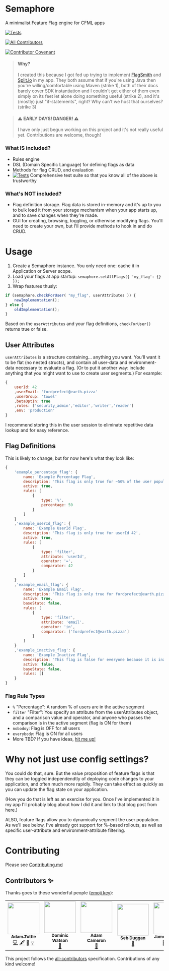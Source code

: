 # Semaphore
A minimalist Feature Flag engine for CFML apps

[![Tests](https://github.com/atuttle/semaphore/actions/workflows/main_tests.yml/badge.svg)](https://github.com/atuttle/semaphore/actions/workflows/main_tests.yml)
<!-- ALL-CONTRIBUTORS-BADGE:START - Do not remove or modify this section -->
[![All Contributors](https://img.shields.io/badge/all_contributors-5-orange.svg?style=flat-square)](#contributors-)
<!-- ALL-CONTRIBUTORS-BADGE:END -->
[![Contributor Covenant](https://img.shields.io/badge/Contributor%20Covenant-2.0-4baaaa.svg)](CODE_OF_CONDUCT.md)

> #### Why?
> I created this because I got fed up trying to implement [FlagSmith](https://flagsmith.com) and [Split.io](https://www.split.io) in my app. They both assume that if you're using Java then you're willing/comfortable using Maven (strike 1), both of their docs barely cover SDK instantiation and I couldn't get either of them even simply on its feet let alone doing something useful (strike 2), and it's (mostly) just "if-statements", right? Why can't we host that ourselves? (strike 3)

> #### ⚠️ EARLY DAYS! DANGER! ⚠️
>
> I have only just begun working on this project and it's not really useful yet. Contributions are welcome, though!

### What IS included?

- Rules engine
- DSL (Domain Specific Language) for defining flags as data
- Methods for flag CRUD, and evaluation
- [![Tests](https://github.com/atuttle/semaphore/actions/workflows/main_tests.yml/badge.svg)](https://github.com/atuttle/semaphore/actions/workflows/main_tests.yml) Comprehensive test suite so that you know all of the above is trustworthy

### What's NOT included?

- Flag definition storage. Flag data is stored in-memory and it's up to you to bulk load it from your storage mechanism when your app starts up, and to save changes when they're made.
- GUI for creating, browsing, toggling, or otherwise modifying flags. You'll need to create your own, but I'll provide methods to hook in and do CRUD.

# Usage

1. Create a Semaphore instance. You only need one: cache it in Application or Server scope.
2. Load your flags at app startup: `semaphore.setAllFlags({ 'my_flag': {} });`
3. Wrap features thusly:

```js
if (semaphore.checkForUser( "my_flag", userAttributes )) {
	newImplementation();
} else {
	oldImplementation();
}
```

Based on the `userAttributes` and your flag definitions, `checkForUser()` returns true or false.

## User Attributes

`userAttributes` is a structure containing... anything you want. You'll want it to be flat (no nested structs), and contain all user-data and environment-data necessary to evaluate a flag. (Or to put it another way: include anything that you might want to use to create user segments.) For example:

```js
{
	userId: 42
	,userEmail: 'fordprefect@earth.pizza'
	,userGroup: 'towel'
	,betaOptIn: true
	,roles: ['security_admin','editor','writer','reader']
	,env: 'production'
}
```

I recommend storing this in the user session to eliminate repetitive data lookup and for easy reference.

## Flag Definitions

This is likely to change, but for now here's what they look like:

```js
{
	'example_percentage_flag': {
		name: 'Example Percentage Flag',
		description: 'This flag is only true for ~50% of the user population',
		active: true,
		rules: [
			{
				type: '%',
				percentage: 50
			}
		]
	}
	,'example_userId_flag': {
		name: 'Example UserId Flag',
		description: 'This flag is only true for userId 42',
		active: true,
		rules: [
			{
				type: 'filter',
				attribute: 'userId',
				operator: '=',
				comparator: 42
			}
		]
	}
	,'example_email_flag': {
		name: 'Example Email Flag',
		description: 'This flag is only true for fordprefect@earth.pizza',
		active: true,
		baseState: false,
		rules: [
			{
				type: 'filter',
				attribute: 'email',
				operator: 'in',
				comparator: ['fordprefect@earth.pizza']
			}
		]
	}
	,'example_inactive_flag': {
		name: 'Example Inactive Flag',
		description: 'This flag is false for everyone because it is inactive',
		active: false,
		baseState: false,
		rules: []
	}
}
```

### Flag Rule Types

- `%` "Percentage": A random % of users are in the active segment
- `filter` "Filter": You specify an attribute from the userAttributes object, and a comparison value and operator, and anyone who passes the comparison is in the active segment (flag is ON for them)
- `nobodoy`: Flag is OFF for all users
- `everybody`: Flag is ON for all users
- More TBD? If you have ideas, [hit me up!](/atuttle/semaphore/issues)

# Why not just use config settings?

You could do that, sure. But the value proposition of feature flags is that they can be toggled independendtly of deploying code changes to your application, and often much more rapidly. They can take effect as quickly as you can update the flag state on your application.

(How you do that is left as an exercise for you. Once I've implemented it in my app I'll probably blog about how I did it and link to that blog post from here.)

ALSO, feature flags allow you to dynamically segment the user population. As we'll see below, I've already got support for %-based rollouts, as well as specific user-attribute and environment-attribute filtering.

# Contributing

Please see [Contributing.md](CONTRIBUTING.md)

## Contributors ✨

Thanks goes to these wonderful people ([emoji key](https://allcontributors.org/docs/en/emoji-key)):

<!-- ALL-CONTRIBUTORS-LIST:START - Do not remove or modify this section -->
<!-- prettier-ignore-start -->
<!-- markdownlint-disable -->
<table>
  <tr>
    <td align="center"><a href="http://adamtuttle.codes"><img src="https://avatars.githubusercontent.com/u/46990?v=4?s=100" width="100px;" alt=""/><br /><sub><b>Adam Tuttle</b></sub></a><br /><a href="https://github.com/atuttle/semaphore/commits?author=atuttle" title="Code">💻</a> <a href="#content-atuttle" title="Content">🖋</a> <a href="https://github.com/atuttle/semaphore/commits?author=atuttle" title="Documentation">📖</a> <a href="#example-atuttle" title="Examples">💡</a></td>
    <td align="center"><a href="http://domwatson.codes"><img src="https://avatars.githubusercontent.com/u/471162?v=4?s=100" width="100px;" alt=""/><br /><sub><b>Dominic Watson</b></sub></a><br /><a href="#tool-dominicwatson" title="Tools">🔧</a></td>
    <td align="center"><a href="http://blog.adamcameron.me/"><img src="https://avatars.githubusercontent.com/u/2041977?v=4?s=100" width="100px;" alt=""/><br /><sub><b>Adam Cameron</b></sub></a><br /><a href="#ideas-adamcameron" title="Ideas, Planning, & Feedback">🤔</a></td>
    <td align="center"><a href="http://sebduggan.com"><img src="https://avatars.githubusercontent.com/u/208398?v=4?s=100" width="100px;" alt=""/><br /><sub><b>Seb Duggan</b></sub></a><br /><a href="https://github.com/atuttle/semaphore/issues?q=author%3Asebduggan" title="Bug reports">🐛</a></td>
    <td align="center"><a href="https://github.com/JamoCA"><img src="https://avatars.githubusercontent.com/u/1112671?v=4?s=100" width="100px;" alt=""/><br /><sub><b>James Moberg</b></sub></a><br /><a href="https://github.com/atuttle/semaphore/issues?q=author%3AJamoCA" title="Bug reports">🐛</a> <a href="https://github.com/atuttle/semaphore/commits?author=JamoCA" title="Code">💻</a> <a href="https://github.com/atuttle/semaphore/commits?author=JamoCA" title="Documentation">📖</a></td>
  </tr>
</table>

<!-- markdownlint-restore -->
<!-- prettier-ignore-end -->

<!-- ALL-CONTRIBUTORS-LIST:END -->

This project follows the [all-contributors](https://github.com/all-contributors/all-contributors) specification. Contributions of any kind welcome!
